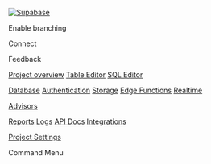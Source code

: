 [![Supabase](https://supabase.com/dashboard/img/supabase-logo.svg)](https://supabase.com/dashboard/projects)

Enable branching

Connect

Feedback

[Project overview](https://supabase.com/dashboard/project/wgwlpmlfhirxbdtseure)
[Table Editor](https://supabase.com/dashboard/project/wgwlpmlfhirxbdtseure/editor)
[SQL Editor](https://supabase.com/dashboard/project/wgwlpmlfhirxbdtseure/sql/new)

[Database](https://supabase.com/dashboard/project/wgwlpmlfhirxbdtseure/database/backups/scheduled)
[Authentication](https://supabase.com/dashboard/project/wgwlpmlfhirxbdtseure/auth/users)
[Storage](https://supabase.com/dashboard/project/wgwlpmlfhirxbdtseure/storage/buckets)
[Edge Functions](https://supabase.com/dashboard/project/wgwlpmlfhirxbdtseure/functions)
[Realtime](https://supabase.com/dashboard/project/wgwlpmlfhirxbdtseure/realtime/inspector)

[Advisors](https://supabase.com/dashboard/project/wgwlpmlfhirxbdtseure/advisors/security)

[Reports](https://supabase.com/dashboard/project/wgwlpmlfhirxbdtseure/reports)
[Logs](https://supabase.com/dashboard/project/wgwlpmlfhirxbdtseure/logs)
[API Docs](https://supabase.com/dashboard/project/wgwlpmlfhirxbdtseure/api)
[Integrations](https://supabase.com/dashboard/project/wgwlpmlfhirxbdtseure/integrations)

[Project Settings](https://supabase.com/dashboard/project/wgwlpmlfhirxbdtseure/settings/general)

Command Menu
